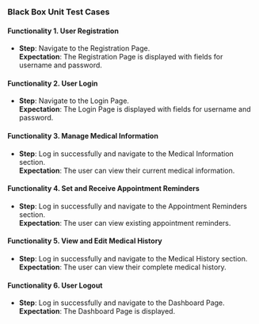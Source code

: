 ### Black Box Unit Test Cases  

#### Functionality 1. User Registration
- **Step**: Navigate to the Registration Page.  
  **Expectation**: The Registration Page is displayed with fields for username and password.  

#### Functionality 2. User Login
- **Step**: Navigate to the Login Page.  
  **Expectation**: The Login Page is displayed with fields for username and password.  

#### Functionality 3. Manage Medical Information
- **Step**: Log in successfully and navigate to the Medical Information section.  
  **Expectation**: The user can view their current medical information.  

#### Functionality 4. Set and Receive Appointment Reminders
- **Step**: Log in successfully and navigate to the Appointment Reminders section.  
  **Expectation**: The user can view existing appointment reminders.  

#### Functionality 5. View and Edit Medical History
- **Step**: Log in successfully and navigate to the Medical History section.  
  **Expectation**: The user can view their complete medical history.  

#### Functionality 6. User Logout
- **Step**: Log in successfully and navigate to the Dashboard Page.  
  **Expectation**: The Dashboard Page is displayed.  
